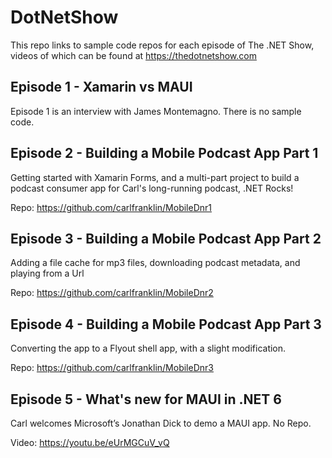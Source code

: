 # DotNetShow
This repo links to sample code repos for each episode of The .NET Show, videos of which can be found at https://thedotnetshow.com

## Episode 1 - Xamarin vs MAUI
Episode 1 is an interview with James Montemagno. There is no sample code.

## Episode 2 - Building a Mobile Podcast App Part 1
Getting started with Xamarin Forms, and a multi-part project to build a podcast consumer app for Carl's long-running podcast, .NET Rocks!

Repo: https://github.com/carlfranklin/MobileDnr1

## Episode 3 - Building a Mobile Podcast App Part 2
Adding a file cache for mp3 files, downloading podcast metadata, and playing from a Url

Repo: https://github.com/carlfranklin/MobileDnr2

## Episode 4 - Building a Mobile Podcast App Part 3
Converting the app to a Flyout shell app, with a slight modification.

Repo: https://github.com/carlfranklin/MobileDnr3

## Episode 5 - What's new for MAUI in .NET 6
Carl welcomes Microsoft’s Jonathan Dick to demo a MAUI app. No Repo.

Video: https://youtu.be/eUrMGCuV_vQ
